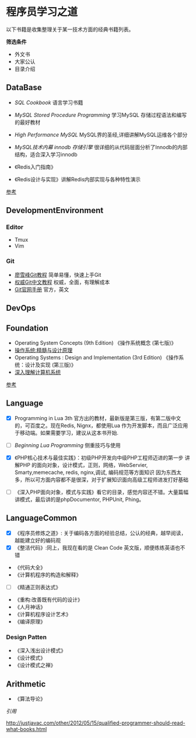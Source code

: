 # 程序员学习之道

以下书籍是收集整理关于某一技术方面的经典书籍列表。

**筛选条件**

- 外文书
- 大家公认
- 目录介绍

## DataBase

- _SQL Cookbook_ 语言学习书籍

- _MySQL Stored Procedure Programming_ 学习MySQL 存储过程语法和编写的最好教材
- _High Performance MySQL_ MySQL界的圣经,详细讲解MySQL运维各个部分
- _MySQL技术内幕 innodb 存储引擎_ 很详细的从代码层面分析了Innodb的内部结构，适合深入学习innodb

- 《Redis入门指南》
- 《Redis设计与实现》讲解Redis内部实现与各种特性演示

[参考](http://mp.weixin.qq.com/s?__biz=MjM5NjQ4MjYwMQ==&mid=204727119&idx=1&sn=11b413f0fa51e8373454d0be42448f6e&scene=5#rd)

## DevelopmentEnvironment

### Editor

- Tmux
- Vim

### Git

- [廖雪峰Git教程](http://www.liaoxuefeng.com/wiki/0013739516305929606dd18361248578c67b8067c8c017b000) 简单易懂，快速上手Git
- [权威Git中文教程](http://git.oschina.net/progit/) 权威，全面，有理解成本
- [Git官网手册](http://git-scm.com/docs) 官方，英文

## DevOps

## Foundation

- Operating System Concepts (9th Edition) 《操作系统概念 (第七版)》
- [操作系统:精髓与设计原理](http://www.amazon.cn/gp/product/B009P8FGSY?ie=UTF8&isInIframe=0&n=&ref_=dp_proddesc_0&s=books&showDetailProductDesc=1#product-description_feature_div)
- Operating Systems : Design and Implementation (3rd Edition) 《操作系统：设计及实现 (第三版)》
- [深入理解计算机系统](http://www.amazon.cn/gp/product/B004BJ18KM?ie=UTF8&isInIframe=0&n=&ref_=dp_proddesc_0&s=books&showDetailProductDesc=1#product-description_feature_div)

[参考](http://blog.csdn.net/pysjp/article/details/3937245)

## Language

- [x] Programming in Lua 3th 官方出的教材，最新版是第三版，有第二版中文的，可百度之。现在Redis, Nignx，都使用Lua
作为开发脚本，而且广泛应用于移动端。如果需要学习，建议从这本书开始.
- [ ] _Beginning Lua Programming_ 侧重技巧与使用

- [x] 《PHP核心技术与最佳实践》：初级PHP开发向中级PHP工程师迈进的第一步
讲解PHP 的面向对象，设计模式，正则，网络，WebServier, Smarty,memecache, redis, nginx,调试, 编码规范等方面知识
因为东西太多，所以可方面内容都不是很深，对于扩展知识面向高级工程师进发打好基础
- [ ] 《深入PHP面向对象，模式与实践》看它的目录，感觉内容还不错。大量篇幅讲模式，最后讲的是phpDocumentor, PHPUnit, Phing。

## LanguageCommon

- [x] 《程序员修炼之道》: 关于编码各方面的经验总结，公认的经典，越早阅读，越能建立好的编码观
- [x] 《整洁代码》:同上，我现在看的是 Clean Code 英文版，顺便练练英语也不错
- 《代码大全》
- 《计算机程序的构造和解释》
- [ ] 《精通正则表达式》
- 《重构:改善既有代码的设计》
- 《人月神话》
- 《计算机程序设计艺术》
- 《编译原理》

### Design Patten

- 《深入浅出设计模式》
- 《设计模式》
- 《设计模式之禅》

## Arithmetic

- 《算法导论》

*引用*

http://justjavac.com/other/2012/05/15/qualified-programmer-should-read-what-books.html
